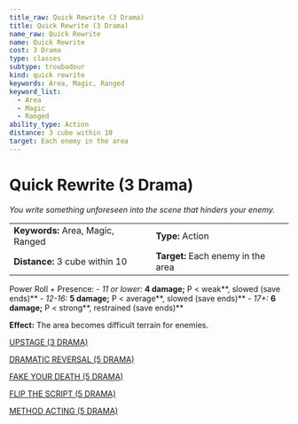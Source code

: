 ```yaml
---
title_raw: Quick Rewrite (3 Drama)
title: Quick Rewrite (3 Drama)
name_raw: Quick Rewrite
name: Quick Rewrite
cost: 3 Drama
type: classes
subtype: troubadour
kind: quick rewrite
keywords: Area, Magic, Ranged
keyword_list:
  - Area
  - Magic
  - Ranged
ability_type: Action
distance: 3 cube within 10
target: Each enemy in the area
---
```


# Quick Rewrite (3 Drama)

*You write something unforeseen into the scene that hinders your enemy.*

|                                   |                                    |
| :-------------------------------- | :--------------------------------- |
| **Keywords:** Area, Magic, Ranged | **Type:** Action                   |
| **Distance:** 3 cube within 10    | **Target:** Each enemy in the area |

Power Roll + Presence: - *11 or lower:* **4 damage;** P \< weak\*\*, slowed (save ends)\*\* - *12-16:* **5 damage;** P \< average\*\*, slowed (save ends)\*\* - *17+:* **6 damage;** P \< strong\*\*, restrained (save ends)\*\*

**Effect:** The area becomes difficult terrain for enemies.

[UPSTAGE (3 DRAMA)](./Upstage/Upstage.md)

[DRAMATIC REVERSAL (5 DRAMA)](./Dramatic%20Reversal.md)

[FAKE YOUR DEATH (5 DRAMA)](./Fake%20Your%20Death.md)

[FLIP THE SCRIPT (5 DRAMA)](./Flip%20The%20Script.md)

[METHOD ACTING (5 DRAMA)](./Method%20Acting.md)
